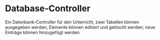 # Database-Controller
Ein Datenbank-Controller für den Unterricht, zwei Tabellen können ausgegeben werden; Elemente können editiert und gelöscht werden; neue Einträge können hinzugefügt werden.
